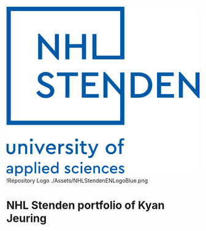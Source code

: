 ![icon](./Assets/NHLStendenENLogoBlue.png)
!Repository Logo ./Assets/NHLStendenENLogoBlue.png
# NHL Stenden portfolio of Kyan Jeuring